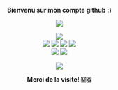 
<p align=center>  <strong>Bienvenu sur mon compte github :) </strong> <p>
<p align=center>  
  <img src='https://readme-typing-svg.herokuapp.com?font=product+sans&color=%2300B6B6&center=true&lines=Odoo+/||Bot Messenge+||Webscrapping'>
<p>
<div align="center">
    <img src="https://img.shields.io/badge/-Python-000000?style=flat&logo=python&logoColorhalf=396E9B" /> <br>
    <img src="https://img.shields.io/badge/-HTML-000000?&style=flat&logo=html5&logoColor=E44D26"/>
    <img src="https://img.shields.io/badge/-CSS-000000?&style=flat&logo=css3&logoColor=42A5F5"/>
    <img src="https://img.shields.io/badge/-JavaScript-000000?style=flat&logo=javascript&logoColor=FFCA28" />
    <img src="https://img.shields.io/badge/-Php-000000?style=flat&logo=php&logoColor=1E87E3" /><br>
    <img src="https://img.shields.io/badge/-MySQL-000000?style=flat&logo=mysql&logoColor=E6892E" />
    <img src="https://img.shields.io/badge/-MongoDB-000000?style=flat&logo=mongodb&logoColor=4AAA3C" />
</div>
<p align=center>  
  <strong>
      <img src='https://komarev.com/ghpvc/?username=rivo2302&color=008080'>
  </strong> 
<p>
<p align=center>  <strong> Merci de la visite! 🇲🇬 </strong> <p>


                 
       
    

